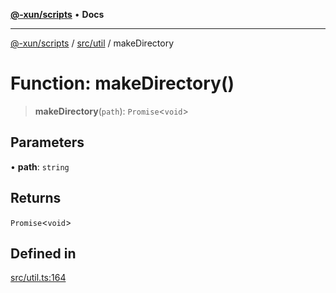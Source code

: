[**@-xun/scripts**](../../../README.md) • **Docs**

***

[@-xun/scripts](../../../README.md) / [src/util](../README.md) / makeDirectory

# Function: makeDirectory()

> **makeDirectory**(`path`): `Promise`\<`void`\>

## Parameters

• **path**: `string`

## Returns

`Promise`\<`void`\>

## Defined in

[src/util.ts:164](https://github.com/Xunnamius/xscripts/blob/ca4900adafe61fe400aec55151e46f5130a666a6/src/util.ts#L164)

